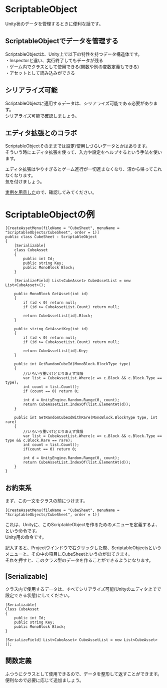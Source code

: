# ScriptableObject
Unity状のデータを管理するときに便利な話です。

## ScriptableObjectでデータを管理する
ScriptableObjectは、Unity上で以下の特性を持つデータ構造体です。  
・Inspectorと違い、実行終了してもデータが残る  
・ゲーム内でクラスとして使用できる(関数や別の変数定義もできる)  
・アセットとして読み込みができる  


## シリアライズ可能

ScriptableObjectに適用するデータは、シリアライズ可能である必要があります。  
[シリアライズ可能]()で確認しましょう。  


## エディタ拡張とのコラボ

ScriptableObjectそのままでは設定/使用しづらいデータとかはあります。  
そういう時にエディタ拡張を使って、入力や設定をヘルプするという手法を使います。  

エディタ拡張はやりすぎるとゲーム進行が一切進まなくなり、沼から帰ってこれなくなります。  
気を付けましょう。  

[実例を用意した](/EducationText/テクニック/02-Editor拡張.md)ので、確認してみてください。  


# ScriptableObjectの例

```
[CreateAssetMenu(fileName = "CubeSheet", menuName = "ScriptableObjects/CubeSheet", order = 1)]
public class CubeSheet : ScriptableObject
{
    [Serializable]
    class CubeAsset
    {
        public int Id;
        public string Key;
        public MonoBlock Block;
    }

    [SerializeField] List<CubeAsset> CubeAssetList = new List<CubeAsset>();

    public MonoBlock GetAsset(int id)
    {
        if (id < 0) return null;
        if (id >= CubeAssetList.Count) return null;

        return CubeAssetList[id].Block;
    }

    public string GetAssetKey(int id)
    {
        if (id < 0) return null;
        if (id >= CubeAssetList.Count) return null;

        return CubeAssetList[id].Key;
    }

    public int GetRandomCubeId(MonoBlock.BlockType type)
    {
        //いろいろ重いけどとりあえず我慢
        var list = CubeAssetList.Where(c => c.Block && c.Block.Type == type);
        int count = list.Count();
        if (count == 0) return 0;

        int d = UnityEngine.Random.Range(0, count);
        return CubeAssetList.IndexOf(list.ElementAt(d));
    }

    public int GetRandomCubeIdWithRare(MonoBlock.BlockType type, int rare)
    {
        //いろいろ重いけどとりあえず我慢
        var list = CubeAssetList.Where(c => c.Block && c.Block.Type == type && c.Block.Rare == rare);
        int count = list.Count();
        if(count == 0) return 0;

        int d = UnityEngine.Random.Range(0, count);
        return CubeAssetList.IndexOf(list.ElementAt(d));
    }
}
```

## お約束系
まず、この一文をクラスの前につけます。  
```
[CreateAssetMenu(fileName = "CubeSheet", menuName = "ScriptableObjects/CubeSheet", order = 1)]
```
これは、Unityに、このScriptableObjectを作るためのメニューを定義するよ、という命令です。  
Unity用の命令です。  

記入すると、Projectウインドウで右クリックした際、ScriptableObjectsというメニューと、その中の項目にCubeSheetというのが出てきます。  
それを押すと、このクラス型のデータを作ることができるようになります。  

## [Serializable]
クラス内で使用するデータは、すべてシリアライズ可能(Unityのエディタ上でで設定できる状態)にしてください。  
```
[Serializable]
Class CubeAsset
{
    public int Id;
    public string Key;
    public MonoBlock Block;
}

[SerializeField] List<CubeAsset> CubeAssetList = new List<CubeAsset>();
```

## 関数定義
ふつうにクラスとして使用できるので、データを整形して返すことができます。  
便利なので必要に応じて追加ましょう。  
